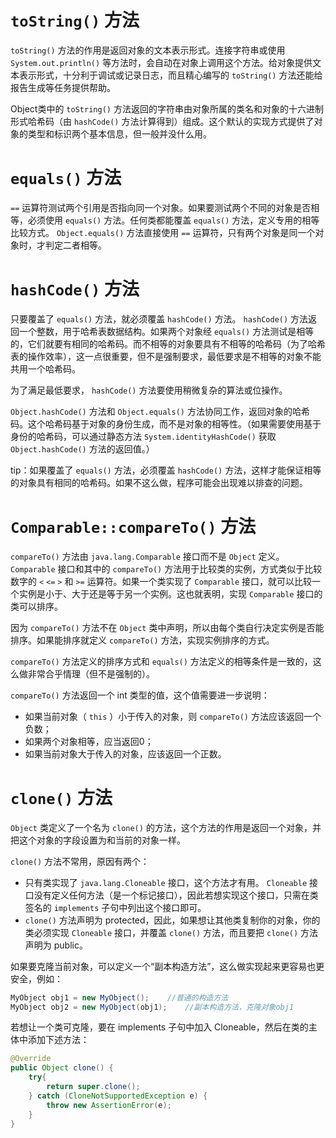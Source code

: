 # `toString()` 方法

`toString()` 方法的作用是返回对象的文本表示形式。连接字符串或使用 `System.out.println()` 等方法时，会自动在对象上调用这个方法。给对象提供文本表示形式，十分利于调试或记录日志，而且精心编写的 `toString()` 方法还能给报告生成等任务提供帮助。

Object类中的 `toString()` 方法返回的字符串由对象所属的类名和对象的十六进制形式哈希码（由 `hashCode()` 方法计算得到）组成。这个默认的实现方式提供了对象的类型和标识两个基本信息，但一般并没什么用。

# `equals()` 方法

`==` 运算符测试两个引用是否指向同一个对象。如果要测试两个不同的对象是否相等，必须使用 `equals()` 方法。任何类都能覆盖 `equals()` 方法，定义专用的相等比较方式。 `Object.equals()` 方法直接使用 `==` 运算符，只有两个对象是同一个对象时，才判定二者相等。

# `hashCode()` 方法

只要覆盖了 `equals()` 方法，就必须覆盖 `hashCode()` 方法。 `hashCode()` 方法返回一个整数，用于哈希表数据结构。如果两个对象经 `equals()` 方法测试是相等的，它们就要有相同的哈希码。而不相等的对象要具有不相等的哈希码（为了哈希表的操作效率），这一点很重要，但不是强制要求，最低要求是不相等的对象不能共用一个哈希码。

为了满足最低要求， `hashCode()` 方法要使用稍微复杂的算法或位操作。

`Object.hashCode()` 方法和 `Object.equals()` 方法协同工作，返回对象的哈希码。这个哈希码基于对象的身份生成，而不是对象的相等性。（如果需要使用基于身份的哈希码，可以通过静态方法 `System.identityHashCode()` 获取 `Object.hashCode()` 方法的返回值。）

tip：如果覆盖了 `equals()` 方法，必须覆盖 `hashCode()` 方法，这样才能保证相等的对象具有相同的哈希码。如果不这么做，程序可能会出现难以排查的问题。

# `Comparable::compareTo()` 方法

`compareTo()` 方法由 `java.lang.Comparable` 接口而不是 `Object` 定义。 `Comparable` 接口和其中的 `compareTo()` 方法用于比较类的实例，方式类似于比较数字的 `<` `<=` `>` 和 `>=` 运算符。如果一个类实现了 `Comparable` 接口，就可以比较一个实例是小于、大于还是等于另一个实例。这也就表明，实现 `Comparable` 接口的类可以排序。

因为 `compareTo()` 方法不在 `Object` 类中声明，所以由每个类自行决定实例是否能排序。如果能排序就定义 `compareTo()` 方法，实现实例排序的方式。

`compareTo()` 方法定义的排序方式和 `equals()` 方法定义的相等条件是一致的，这么做非常合乎情理（但不是强制的）。

`compareTo()` 方法返回一个 int 类型的值，这个值需要进一步说明：
+ 如果当前对象（ `this` ）小于传入的对象，则 `compareTo()` 方法应该返回一个负数；
+ 如果两个对象相等，应当返回0；
+ 如果当前对象大于传入的对象，应该返回一个正数。

# `clone()` 方法

`Object` 类定义了一个名为 `clone()` 的方法，这个方法的作用是返回一个对象，并把这个对象的字段设置为和当前的对象一样。

`clone()` 方法不常用，原因有两个：
+ 只有类实现了 `java.lang.Cloneable` 接口，这个方法才有用。 `Cloneable` 接口没有定义任何方法（是一个标记接口），因此若想实现这个接口，只需在类签名的 `implements` 子句中列出这个接口即可。
+ `clone()` 方法声明为 protected，因此，如果想让其他类复制你的对象，你的类必须实现 `Cloneable` 接口，并覆盖 `clone()` 方法，而且要把 `clone()` 方法声明为 public。

如果要克隆当前对象，可以定义一个“副本构造方法”，这么做实现起来更容易也更安全，例如：

```java
MyObject obj1 = new MyObject();    //普通的构造方法
MyObject obj2 = new MyObject(obj1);    //副本构造方法，克隆对象obj1
```

若想让一个类可克隆，要在 implements 子句中加入 Cloneable，然后在类的主体中添加下述方法：

```java
@Override
public Object clone() {
	try{
		return super.clone();
	} catch (CloneNotSupportedException e) {
		throw new AssertionError(e);
	}
}
```
